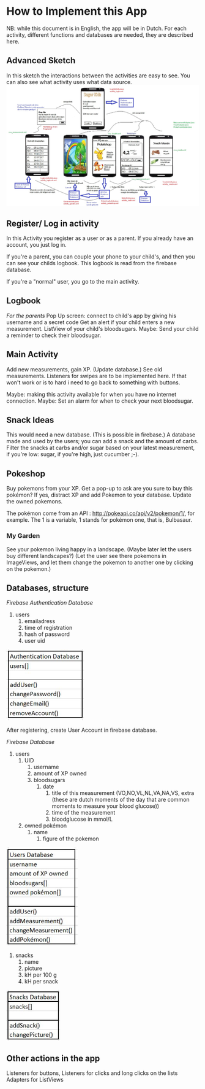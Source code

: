 # How to Implement this App
NB: while this document is in English, the app will be in Dutch.
For each activity, different functions and databases are needed, they are described here.

## Advanced Sketch
In this sketch the interactions between the activities are easy to see. You can also see what activity uses what data source.
![Advanced Design, with interactions and file names](docs/design.jpg)

## Register/ Log in activity
In this Activity you register as a user or as a parent. If you already have an account, you just log in.

If you're a parent, you can couple your phone to your child's, and then you can see your childs logbook. This logbook is read from the firebase database.

If you're a "normal" user, you go to the main activity.

## Logbook
*For the parents*
Pop Up screen: connect to child's app by giving his username and a secret code
Get an alert if your child enters a new measurement.
ListView of your child's bloodsugars.
Maybe: Send your child a reminder to check their bloodsugar.

## Main Activity
Add new measurements, gain XP. (Update database.) See old measurements.
Listeners for swipes are to be implemented here. If that won't work or is to hard i need to go back to something with buttons.

Maybe: making this activity available for when you have no internet connection.
Maybe: Set an alarm for when to check your next bloodsugar.

## Snack Ideas
This would need a new database. (This is possible in firebase.)
A database made and used by the users; you can add a snack and the amount of carbs.
Filter the snacks at carbs and/or sugar based on your latest measurement, if you're low: sugar, if you're high, just cucumber ;-).

## Pokeshop
Buy pokemons from your XP. Get a pop-up to ask are you sure to buy this pokémon? If yes, distract XP and add Pokemon to your database. 
Update the owned pokemons.

The pokémon come from an API : http://pokeapi.co/api/v2/pokemon/1/, for example. The 1 is a variable, 1 stands for pokémon one, that is, Bulbasaur.

### My Garden
See your pokemon living happy in a landscape. (Maybe later let the users buy different landscapes?)
(Let the user see there pokemons in ImageViews, and let them change the pokemon to another one by clicking on the pokemon.)

## Databases, structure

_Firebase Authentication Database_
1. users
    1. emailadress
    1. time of registration
    1. hash of password
    1. user uid

![Authentication Database Functions](docs/authentication_database.JPG)

After registering, create User Account in firebase database.

_Firebase Database_
1. users
    1. UID
       1. username
       1. amount of XP owned
       1. bloodsugars
           1. date
              1. title of this measurement (VO,NO,VL,NL,VA,NA,VS, extra (these are dutch moments of the day that are common moments to                    measure your blood glucose))
              1. time of the measurement
              1. bloodglucose in mmol/L
    1. owned pokémon
       1. name
          1. figure of the pokemon
              
![Users Information Functions](docs/users_database.jpg)
      
1. snacks
    1. name
    1. picture
    1. kH per 100 g
    1. kH per snack
    
![Snack Information Functions](docs/snack_database.jpg)

## Other actions in the app
Listeners for buttons,
Listeners for clicks and long clicks on the lists
Adapters for ListViews

